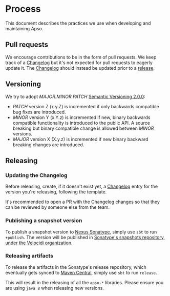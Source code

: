 # Process

This document describes the practices we use when developing and maintaining Apso.

## Pull requests

We encourage contributions to be in the form of pull requests. We keep track of a [Changelog](CHANGELOG.md) but it's not
expected for pull requests to eagerly update it. The [Changelog](CHANGELOG.md) should instead be updated prior to a
[release](PROCESS.md#releasing).

## Versioning

We try to adopt _MAJOR.MINOR.PATCH_ [Semantic Versioning 2.0.0](https://semver.org/):

* _PATCH_ version Z (x.y.Z) is incremented if only backwards compatible bug fixes are introduced.
* _MINOR_ version Y (x.Y.z) is incremented if new, binary backwards compatible functionality is introduced to the public
  API. A source breaking but binary compatible change is allowed between _MINOR_ versions.
* _MAJOR_ version X (X.y.z) is incremented if new binary backward breaking changes are introduced.

## Releasing

### Updating the Changelog

Before releasing, create, if it doesn't exist yet, a [Changelog](CHANGELOG.md) entry for the version you're releasing, 
following the template.

It's recommended to open a PR with the Changelog changes so that they can be reviewed by someone else from the team.

### Publishing a snapshot version

To publish a snapshot version to [Nexus Sonatype](https://oss.sonatype.org), simply use `sbt` to run `+publish`. The 
version will be published in [Sonatype's snapshots repository, under the Velocidi organization](https://oss.sonatype.org/content/repositories/snapshots/com/velocidi/). 

### Releasing artifacts

To release the artifacts in the Sonatype's release repository, which eventually gets synced to 
[Maven Central](https://repo1.maven.org/maven2/com/velocidi/), simply use `sbt` to run `release`. 

This will result in the releasing of all the `apso-*` libraries. Please ensure you are using `java 8` when releasing
new versions.
